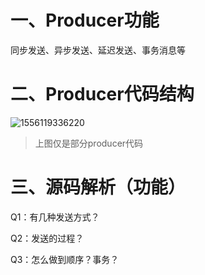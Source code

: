 # 一、Producer功能

同步发送、异步发送、延迟发送、事务消息等

# 二、Producer代码结构

![1556119336220](https://www.cnblogs.com/images/cnblogs_com/just-JL/1438653/o_1556119336220.png)

>  上图仅是部分producer代码

# 三、源码解析（功能）

Q1：有几种发送方式？

Q2：发送的过程？

Q3：怎么做到顺序？事务？







































